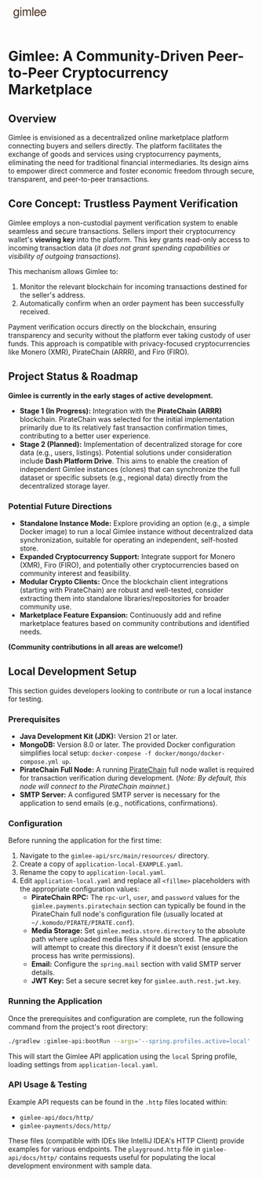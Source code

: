 <div style="height: 50px;">
    <svg>
        <g>
            <text font-size="24" fill="#4A3022" font-family="FreeSans" font-weight="100" x="10" text-anchor="start" y="24">gimlee</text>
        </g>
    </svg>
</div>

# Gimlee: A Community-Driven Peer-to-Peer Cryptocurrency Marketplace

## Overview

Gimlee is envisioned as a decentralized online marketplace platform connecting buyers and sellers directly.
The platform facilitates the exchange of goods and services using cryptocurrency payments, eliminating the need
for traditional financial intermediaries. Its design aims to empower direct commerce and foster economic freedom
through secure, transparent, and peer-to-peer transactions.

## Core Concept: Trustless Payment Verification

Gimlee employs a non-custodial payment verification system to enable seamless and secure transactions. Sellers import
their cryptocurrency wallet's **viewing key** into the platform. This key grants read-only access to incoming
transaction data (*it does not grant spending capabilities or visibility of outgoing transactions*).

This mechanism allows Gimlee to:
1.  Monitor the relevant blockchain for incoming transactions destined for the seller's address.
2.  Automatically confirm when an order payment has been successfully received.

Payment verification occurs directly on the blockchain, ensuring transparency and security without the platform ever
taking custody of user funds. This approach is compatible with privacy-focused cryptocurrencies like Monero (XMR),
PirateChain (ARRR), and Firo (FIRO).

## Project Status & Roadmap

**Gimlee is currently in the early stages of active development.**

*   **Stage 1 (In Progress):** Integration with the **PirateChain (ARRR)** blockchain. PirateChain was selected 
    for the initial implementation primarily due to its relatively fast transaction confirmation times, contributing to a better user experience.
*   **Stage 2 (Planned):** Implementation of decentralized storage for core data (e.g., users, listings). 
    Potential solutions under consideration include **Dash Platform Drive**. This aims to enable the creation 
    of independent Gimlee instances (clones) that can synchronize the full dataset or specific subsets
    (e.g., regional data) directly from the decentralized storage layer.

### Potential Future Directions

*   **Standalone Instance Mode:** Explore providing an option (e.g., a simple Docker image) to run a local Gimlee
    instance without decentralized data synchronization, suitable for operating an independent, self-hosted store.
*   **Expanded Cryptocurrency Support:** Integrate support for Monero (XMR), Firo (FIRO), and potentially
    other cryptocurrencies based on community interest and feasibility.
*   **Modular Crypto Clients:** Once the blockchain client integrations (starting with PirateChain) are robust and
    well-tested, consider extracting them into standalone libraries/repositories for broader community use.
*   **Marketplace Feature Expansion:** Continuously add and refine marketplace features based on community
    contributions and identified needs.

**(Community contributions in all areas are welcome!)**

## Local Development Setup

This section guides developers looking to contribute or run a local instance for testing.

### Prerequisites

*   **Java Development Kit (JDK):** Version 21 or later.
*   **MongoDB:** Version 8.0 or later. The provided Docker configuration simplifies local setup:
    `docker-compose -f docker/mongo/docker-compose.yml up`.
*   **PirateChain Full Node:** A running [PirateChain](https://piratechain.com) full node wallet is required for 
    transaction verification during development. (*Note: By default, this node will connect to the PirateChain mainnet.*)
*   **SMTP Server:** A configured SMTP server is necessary for the application to send emails (e.g., notifications,
    confirmations).

### Configuration

Before running the application for the first time:

1.  Navigate to the `gimlee-api/src/main/resources/` directory.
2.  Create a copy of `application-local-EXAMPLE.yaml`.
3.  Rename the copy to `application-local.yaml`.
4.  Edit `application-local.yaml` and replace all `<fillme>` placeholders with the appropriate configuration values:
    *   **PirateChain RPC:** The `rpc-url`, `user`, and `password` values for the `gimlee.payments.piratechain` section
        can typically be found in the PirateChain full node's configuration file (usually located
        at `~/.komodo/PIRATE/PIRATE.conf`).
    *   **Media Storage:** Set `gimlee.media.store.directory` to the absolute path where uploaded media files should
        be stored. The application will attempt to create this directory if it doesn't exist (ensure the process has
        write permissions).
    *   **Email:** Configure the `spring.mail` section with valid SMTP server details.
    *   **JWT Key:** Set a secure secret key for `gimlee.auth.rest.jwt.key`.

### Running the Application

Once the prerequisites and configuration are complete, run the following command from the project's root directory:

```bash
./gradlew :gimlee-api:bootRun --args='--spring.profiles.active=local'
```

This will start the Gimlee API application using the `local` Spring profile, loading settings from
`application-local.yaml`.

### API Usage & Testing

Example API requests can be found in the `.http` files located within:
*   `gimlee-api/docs/http/`
*   `gimlee-payments/docs/http/`

These files (compatible with IDEs like IntelliJ IDEA's HTTP Client) provide examples for various endpoints.
The `playground.http` file in `gimlee-api/docs/http/` contains requests useful for populating the local development
environment with sample data.